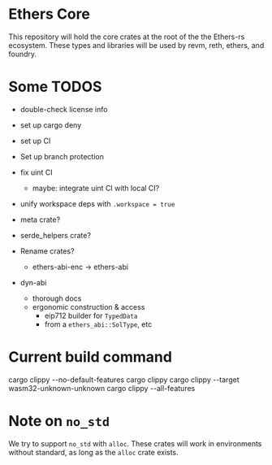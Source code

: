 # Ethers Core

This repository will hold the core crates at the root of the the Ethers-rs
ecosystem. These types and libraries will be used by revm, reth, ethers, and
foundry.

# Some TODOS

- double-check license info
- set up cargo deny
- set up CI
- Set up branch protection
- fix uint CI
  - maybe: integrate uint CI with local CI?
- unify workspace deps with `.workspace = true`
- meta crate?
- serde_helpers crate?
- Rename crates?

  - ethers-abi-enc -> ethers-abi

- dyn-abi
  - thorough docs
  - ergonomic construction & access
    - eip712 builder for `TypedData`
    - from a `ethers_abi::SolType`, etc

# Current build command

cargo clippy --no-default-features
cargo clippy
cargo clippy --target wasm32-unknown-unknown
cargo clippy --all-features

# Note on `no_std`

We try to support `no_std` with `alloc`. These crates will work in environments
without standard, as long as the `alloc` crate exists.
